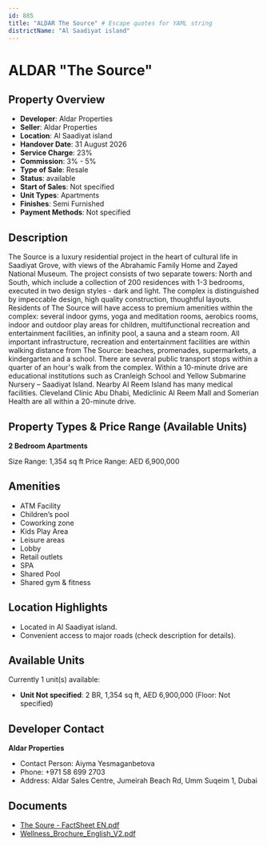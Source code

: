 ```yaml
---
id: 885
title: "ALDAR The Source" # Escape quotes for YAML string
districtName: "Al Saadiyat island"
---
```


# ALDAR "The Source"

## Property Overview
- **Developer**: Aldar Properties
- **Seller**: Aldar Properties
- **Location**: Al Saadiyat island
- **Handover Date**: 31 August 2026
- **Service Charge**: 23%
- **Commission**: 3% - 5%
- **Type of Sale**: Resale
- **Status**: available
- **Start of Sales**: Not specified
- **Unit Types**: Apartments
- **Finishes**: Semi Furnished
- **Payment Methods**: Not specified

## Description
The Source is a luxury residential project in the heart of cultural life in Saadiyat Grove, with views of the Abrahamic Family Home and Zayed National Museum. The project consists of two separate towers: North and South, which include a collection of 200 residences with 1-3 bedrooms, executed in two design styles - dark and light. The complex is distinguished by impeccable design, high quality construction, thoughtful layouts. Residents of The Source will have access to premium amenities within the complex: several indoor gyms, yoga and meditation rooms, aerobics rooms, indoor and outdoor play areas for children, multifunctional recreation and entertainment facilities, an infinity pool, a sauna and a steam room. All important infrastructure, recreation and entertainment facilities are within walking distance from The Source: beaches, promenades, supermarkets, a kindergarten and a school. There are several public transport stops within a quarter of an hour's walk from the complex. Within a 10-minute drive are educational institutions such as Cranleigh School and Yellow Submarine Nursery – Saadiyat Island. Nearby Al Reem Island has many medical facilities. Cleveland Clinic Abu Dhabi, Mediclinic Al Reem Mall and Somerian Health are all within a 20-minute drive.

## Property Types & Price Range (Available Units)
**2 Bedroom Apartments**

Size Range: 1,354 sq ft
Price Range: AED 6,900,000

## Amenities
- ATM Facility
- Children’s pool
- Coworking zone
- Kids Play Area
- Leisure areas
- Lobby
- Retail outlets
- SPA
- Shared Pool
- Shared gym & fitness

## Location Highlights
- Located in Al Saadiyat island.
- Convenient access to major roads (check description for details).

## Available Units
Currently 1 unit(s) available:
- **Unit Not specified**: 2 BR, 1,354 sq ft, AED 6,900,000 (Floor: Not specified)

## Developer Contact
**Aldar Properties**
- Contact Person: Aiyma Yesmaganbetova
- Phone: +971 58 699 2703
- Address: Aldar Sales Centre, Jumeirah Beach Rd, Umm Suqeim 1, Dubai

## Documents
- [The Soure - FactSheet EN.pdf](https://cdn.geniemap.net/2024/02/07/R287niD6fHEhUNb2HAOmdUZpuwRRfZ7x1sCowLQU.pdf)
- [Wellness_Brochure_English_V2.pdf](https://cdn.geniemap.net/2024/02/07/7uJZfWlrpWdVzJGBweviz1YMKo4P71QB44xsWhxa.pdf)
